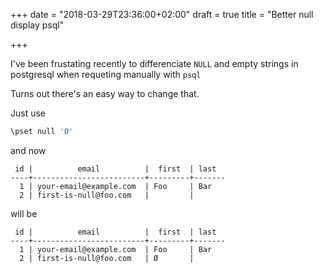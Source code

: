 +++
date = "2018-03-29T23:36:00+02:00"
draft = true
title = "Better null display psql"

+++

I've been frustating recently to differenciate `NULL` and empty strings
in postgresql when requeting manually with `psql`

Turns out there's an easy way to change that.

Just use

```bash
\pset null 'Ø'
```

and now 

```
 id |          email          |  first  | last
----+-------------------------+---------+-------
  1 | your-email@example.com  | Foo     | Bar
  2 | first-is-null@foo.com   |         |
```

will be

```
 id |          email          |  first  | last
----+-------------------------+---------+-------
  1 | your-email@example.com  | Foo     | Bar
  2 | first-is-null@foo.com   | Ø       |
```
